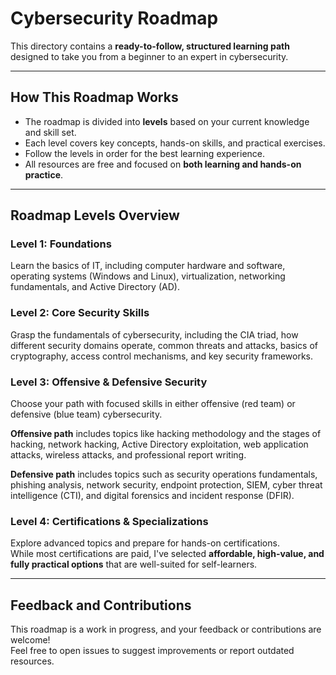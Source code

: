 # Cybersecurity Roadmap

This directory contains a **ready-to-follow, structured learning path** designed to take you from a beginner to an expert in cybersecurity.

---

## How This Roadmap Works

- The roadmap is divided into **levels** based on your current knowledge and skill set.
- Each level covers key concepts, hands-on skills, and practical exercises.
- Follow the levels in order for the best learning experience.
- All resources are free and focused on **both learning and hands-on practice**.

---

## Roadmap Levels Overview

### Level 1: Foundations  
Learn the basics of IT, including computer hardware and software, operating systems (Windows and Linux), virtualization, networking fundamentals, and Active Directory (AD).

### Level 2: Core Security Skills  
Grasp the fundamentals of cybersecurity, including the CIA triad, how different security domains operate, common threats and attacks, basics of cryptography, access control mechanisms, and key security frameworks.

### Level 3: Offensive & Defensive Security  
Choose your path with focused skills in either offensive (red team) or defensive (blue team) cybersecurity.

**Offensive path** includes topics like hacking methodology and the stages of hacking, network hacking, Active Directory exploitation, web application attacks, wireless attacks, and professional report writing.

**Defensive path** includes topics such as security operations fundamentals, phishing analysis, network security, endpoint protection, SIEM, cyber threat intelligence (CTI), and digital forensics and incident response (DFIR).

### Level 4: Certifications & Specializations  
Explore advanced topics and prepare for hands-on certifications.  
While most certifications are paid, I've selected **affordable, high-value, and fully practical options** that are well-suited for self-learners.

---

## Feedback and Contributions

This roadmap is a work in progress, and your feedback or contributions are welcome!  
Feel free to open issues to suggest improvements or report outdated resources.
